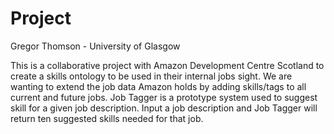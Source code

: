 Project
=======
Gregor Thomson - University of Glasgow

This is a collaborative project with Amazon Development Centre Scotland to create a skills ontology to be used in their internal jobs sight. We are wanting to extend the job data Amazon holds by adding skills/tags to all current and future jobs. Job Tagger is a prototype system used to suggest skill for a given job description. Input a job description and Job Tagger will return ten suggested skills needed for that job.
